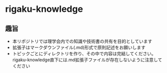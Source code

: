 # rigaku-knowledge

## 趣旨
- 本リポジトリでは理学会内での知識や技術書の共有を目的としています
- 拡張子はマークダウンファイル(.md)形式で原則記述をお願いします
- トピックごとにディレクトリを作り、その中で内容は完結してください。rigaku-knowledge直下には.md拡張子ファイルが存在しないように注意してください
